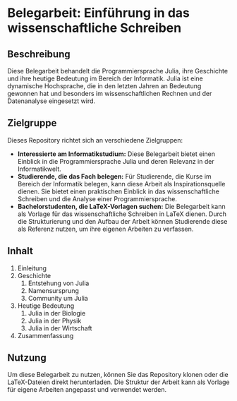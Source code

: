 # Belegarbeit: Einführung in das wissenschaftliche Schreiben

## Beschreibung 
Diese Belegarbeit behandelt die Programmiersprache Julia, ihre Geschichte und ihre heutige Bedeutung im Bereich der Informatik.
Julia ist eine dynamische Hochsprache, die in den letzten Jahren an Bedeutung gewonnen hat und besonders im wissenschaftlichen Rechnen und
der Datenanalyse eingesetzt wird.

## Zielgruppe
Dieses Repository richtet sich an verschiedene Zielgruppen:
  - **Interessierte am Informatikstudium:** Diese Belegarbeit bietet einen Einblick in die Programmiersprache Julia und deren Relevanz in der Informatikwelt.
  - **Studierende, die das Fach belegen:** Für Studierende, die Kurse im Bereich der Informatik belegen, kann diese Arbeit als Inspirationsquelle dienen. Sie bietet einen praktischen Einblick in das wissenschaftliche Schreiben und die Analyse einer Programmiersprache.
  - **Bachelorstudenten, die LaTeX-Vorlagen suchen:** Die Belegarbeit kann als Vorlage für das wissenschaftliche Schreiben in LaTeX dienen. Durch die Strukturierung und den Aufbau der Arbeit können Studierende diese als Referenz nutzen, um ihre eigenen Arbeiten zu verfassen.

## Inhalt
1. Einleitung
2. Geschichte
    1. Entstehung von Julia
    2. Namensursprung
    3. Community um Julia
3. Heutige Bedeutung
    1. Julia in der Biologie
    2. Julia in der Physik
    3. Julia in der Wirtschaft
4. Zusammenfassung 

## Nutzung
Um diese Belegarbeit zu nutzen, können Sie das Repository klonen oder die LaTeX-Dateien direkt herunterladen.
Die Struktur der Arbeit kann als Vorlage für eigene Arbeiten angepasst und verwendet werden.

